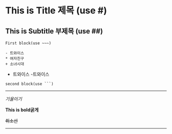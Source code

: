 # This is Title 제목 (use #)
## This is Subtitle 부제목  (use ##)
~~~
First block(use ~~~)

- 트와이스
* 여자친구
+ 소녀시대

~~~

- 트와이스
-트와이스

```
second block(use ```)
```
---

*기울이기*


**This is bold굵게**

~~취소선~~

---



